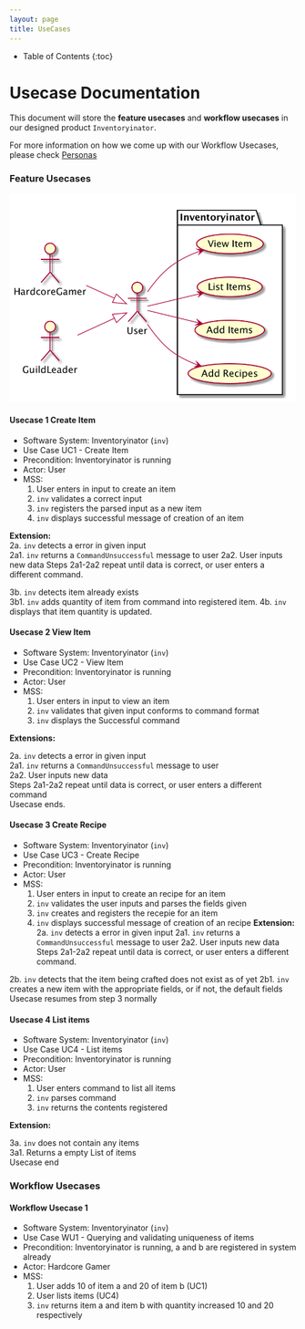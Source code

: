 ```yaml
---
layout: page
title: UseCases
---
```

* Table of Contents
{:toc}

# Usecase Documentation
This document will store the **feature usecases** and **workflow usecases** in our designed product `Inventoryinator`.

For more information on how we come up with our Workflow Usecases, please check [Personas](EndUserPersona.md)

### Feature Usecases
![usecases](images/usecases/UsecaseDiagram1.png)
#### Usecase 1 Create Item
- Software System: Inventoryinator (`inv`)
- Use Case UC1 - Create Item
- Precondition: Inventoryinator is running
- Actor: User
- MSS:
    1. User enters in input to create an item
    2. `inv` validates a correct input
    3. `inv` registers the parsed input as a new item
    4. `inv` displays successful message of creation of an item

**Extension:** <br>
2a. `inv` detects a error in given input<br>
2a1. `inv` returns a `CommandUnsuccessful` message to user
2a2. User inputs new data
Steps 2a1-2a2 repeat until data is correct, or user enters a different command.

3b. `inv` detects item already exists<br>
3b1. `inv` adds quantity of item from command into registered item.
4b. `inv` displays that item quantity is updated.

#### Usecase 2 View Item

- Software System: Inventoryinator (`inv`)
- Use Case UC2 - View Item
- Precondition: Inventoryinator is running
- Actor: User
- MSS:
    1. User enters in input to view an item
    2. `inv` validates that given input conforms to command format
    3. `inv` displays the Successful command

**Extensions:**

2a. `inv` detects a error in given input<br>
2a1. `inv` returns a `CommandUnsuccessful` message to user<br>
2a2. User inputs new data<br>
Steps 2a1-2a2 repeat until data is correct, or user enters a different command<br>
Usecase ends.

#### Usecase 3 Create Recipe
- Software System: Inventoryinator (`inv`)
- Use Case UC3 - Create Recipe
- Precondition: Inventoryinator is running
- Actor: User
- MSS:
    1. User enters in input to create an recipe for an item
    2. `inv` validates the user inputs and parses the fields given
    3. `inv` creates and registers the recepie for an item
    4. `inv` displays successful message of creation of an recipe
**Extension:** 
2a. `inv` detects a error in given input
2a1. `inv` returns a `CommandUnsuccessful` message to user
2a2. User inputs new data
Steps 2a1-2a2 repeat until data is correct, or user enters a different command.

2b. `inv` detects that the item being crafted does not exist as of yet
2b1. `inv` creates a new item with the appropriate fields, or if not, the default fields
Usecase resumes from step 3 normally

#### Usecase 4 List items
- Software System: Inventoryinator (`inv`)
- Use Case UC4 - List items
- Precondition: Inventoryinator is running
- Actor: User
- MSS:
    1. User enters command to list all items
    2. `inv` parses command
    3. `inv` returns the contents registered

**Extension:**

3a. `inv` does not contain any items<br>
3a1. Returns a empty List of items<br>
Usecase end

### Workflow Usecases

#### Workflow Usecase 1
- Software System: Inventoryinator (`inv`)
- Use Case WU1 - Querying and validating uniqueness of items
- Precondition: Inventoryinator is running, a and b are registered in system already 
- Actor: Hardcore Gamer
- MSS:
    1. User adds 10 of item a and 20 of item b (UC1)
    2. User lists items (UC4)
    3. `inv` returns item a and item b with quantity increased 10 and 20 respectively
